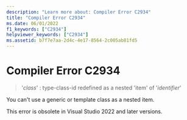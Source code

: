 ```yaml
---
description: "Learn more about: Compiler Error C2934"
title: "Compiler Error C2934"
ms.date: 06/01/2022
f1_keywords: ["C2934"]
helpviewer_keywords: ["C2934"]
ms.assetid: b7f7e7aa-2d4c-4e17-8564-2c005ab81fd5
---
```

# Compiler Error C2934

> '*class*' : type-class-id redefined as a nested 'item' of '*identifier*'

You can't use a generic or template class as a nested item.

This error is obsolete in Visual Studio 2022 and later versions.

